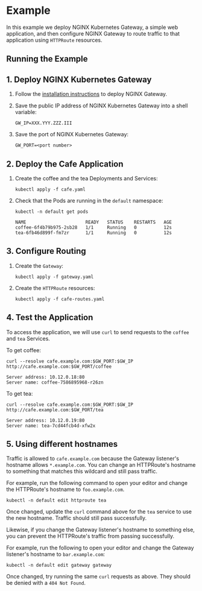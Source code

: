 # Example

In this example we deploy NGINX Kubernetes Gateway, a simple web application, and then configure NGINX Gateway to route traffic to that application using `HTTPRoute` resources.

## Running the Example

## 1. Deploy NGINX Kubernetes Gateway

1. Follow the [installation instructions](/docs/installation.md) to deploy NGINX Gateway.

1. Save the public IP address of NGINX Kubernetes Gateway into a shell variable:

   ```
   GW_IP=XXX.YYY.ZZZ.III
   ```

1. Save the port of NGINX Kubernetes Gateway:

   ```
   GW_PORT=<port number>
   ```

## 2. Deploy the Cafe Application

1. Create the coffee and the tea Deployments and Services:

   ```shell
   kubectl apply -f cafe.yaml
   ```

1. Check that the Pods are running in the `default` namespace:

   ```shell
   kubectl -n default get pods
   ```
   ```console
   NAME                      READY   STATUS    RESTARTS   AGE
   coffee-6f4b79b975-2sb28   1/1     Running   0          12s
   tea-6fb46d899f-fm7zr      1/1     Running   0          12s
   ```

## 3. Configure Routing

1. Create the `Gateway`:

   ```shell
   kubectl apply -f gateway.yaml
   ```

1. Create the `HTTPRoute` resources:

   ```shell
   kubectl apply -f cafe-routes.yaml
   ```

## 4. Test the Application

To access the application, we will use `curl` to send requests to the `coffee` and `tea` Services.

To get coffee:

```shell
curl --resolve cafe.example.com:$GW_PORT:$GW_IP http://cafe.example.com:$GW_PORT/coffee
```
```
Server address: 10.12.0.18:80
Server name: coffee-7586895968-r26zn
```

To get tea:

```shell
curl --resolve cafe.example.com:$GW_PORT:$GW_IP http://cafe.example.com:$GW_PORT/tea
```
```
Server address: 10.12.0.19:80
Server name: tea-7cd44fcb4d-xfw2x
```

## 5. Using different hostnames

Traffic is allowed to `cafe.example.com` because the Gateway listener's hostname allows `*.example.com`. You can
change an HTTPRoute's hostname to something that matches this wildcard and still pass traffic.

For example, run the following command to open your editor and change the HTTPRoute's hostname to `foo.example.com`.

```shell
kubectl -n default edit httproute tea
```

Once changed, update the `curl` command above for the `tea` service to use the new hostname. Traffic should still pass successfully.

Likewise, if you change the Gateway listener's hostname to something else, you can prevent the HTTPRoute's traffic from passing successfully.

For example, run the following to open your editor and change the Gateway listener's hostname to `bar.example.com`:

```shell
kubectl -n default edit gateway gateway
```

Once changed, try running the same `curl` requests as above. They should be denied with a `404 Not Found`.
